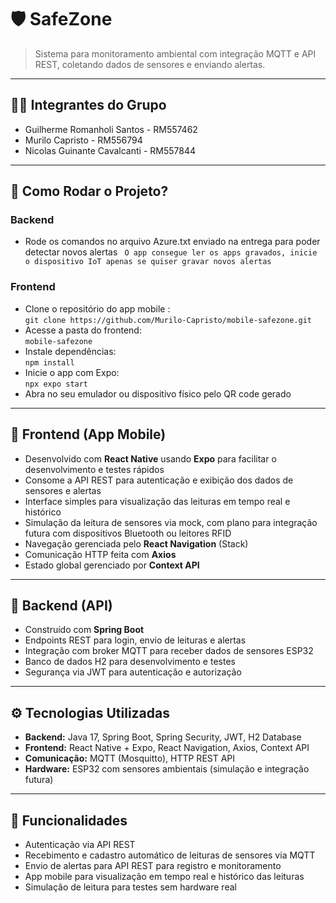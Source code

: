 # 🛡️ SafeZone

> Sistema para monitoramento ambiental com integração MQTT e API REST, coletando dados de sensores e enviando alertas.

---

## 🧑‍💻 Integrantes do Grupo
- Guilherme Romanholi Santos - RM557462  
- Murilo Capristo - RM556794  
- Nicolas Guinante Cavalcanti - RM557844  

---

## 🚀 Como Rodar o Projeto?

### Backend
- Rode os comandos no arquivo Azure.txt enviado na entrega para poder detectar novos alertas
  ` O app consegue ler os apps gravados, inicie o dispositivo IoT apenas se quiser gravar novos alertas`
  
### Frontend
- Clone o repositório do app mobile :  
  `git clone https://github.com/Murilo-Capristo/mobile-safezone.git`  
- Acesse a pasta do frontend:  
  `mobile-safezone`  
- Instale dependências:  
  `npm install`  
- Inicie o app com Expo:  
  `npx expo start`  
- Abra no seu emulador ou dispositivo físico pelo QR code gerado

---

## 📱 Frontend (App Mobile)

- Desenvolvido com **React Native** usando **Expo** para facilitar o desenvolvimento e testes rápidos  
- Consome a API REST para autenticação e exibição dos dados de sensores e alertas  
- Interface simples para visualização das leituras em tempo real e histórico  
- Simulação da leitura de sensores via mock, com plano para integração futura com dispositivos Bluetooth ou leitores RFID  
- Navegação gerenciada pelo **React Navigation** (Stack)  
- Comunicação HTTP feita com **Axios**  
- Estado global gerenciado por **Context API**

---

## 🔧 Backend (API)

- Construído com **Spring Boot**  
- Endpoints REST para login, envio de leituras e alertas  
- Integração com broker MQTT para receber dados de sensores ESP32  
- Banco de dados H2 para desenvolvimento e testes  
- Segurança via JWT para autenticação e autorização  

---

## ⚙️ Tecnologias Utilizadas

- **Backend:** Java 17, Spring Boot, Spring Security, JWT, H2 Database  
- **Frontend:** React Native + Expo, React Navigation, Axios, Context API  
- **Comunicação:** MQTT (Mosquitto), HTTP REST API  
- **Hardware:** ESP32 com sensores ambientais (simulação e integração futura)  

---

## 🧩 Funcionalidades

- Autenticação via API REST  
- Recebimento e cadastro automático de leituras de sensores via MQTT  
- Envio de alertas para API REST para registro e monitoramento  
- App mobile para visualização em tempo real e histórico das leituras  
- Simulação de leitura para testes sem hardware real  
